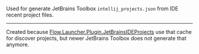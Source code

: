 Used for generate JetBrains Toolbox `intellij_projects.json` from IDE recent project files.

---

Created because [Flow.Launcher.Plugin.JetBrainsIDEProjects](https://github.com/kenty02/Flow.Launcher.Plugin.JetBrainsIDEProjects) use that cache for discover projects, but newer JetBrains Toolbox does not generate that anymore.
